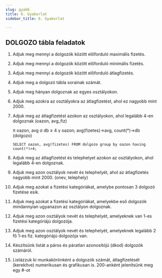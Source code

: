 ```yaml
---
slug: gyak6
title: 6. Gyakorlat
sidebar_title: 6. Gyakorlat

---
```


## DOLGOZO tábla feladatok

1. Adjuk meg mennyi a dolgozók között előforduló maximális fizetés.

2. Adjuk meg mennyi a dolgozók között előforduló minimális fizetés.

3. Adjuk meg mennyi a dolgozók között előforduló átlagfizetés.
4. Adjuk meg a dolgozó tábla sorainak számát.
5. Adjuk meg hányan dolgoznak az egyes osztályokon.
6. Adjuk meg azokra az osztályokra az átlagfizetést, ahol ez nagyobb mint 2000.
7. Adjuk meg az átlagfizetést azokon az osztályokon, ahol legalább 4-en dolgoznak (oazon, avg_fiz)
		
	π oazon, avg σ db ≥ 4 γ oazon; avg(fizetes)->avg, count(*)->db (dolgozo)
	```
	SELECT oazon, avg(fizetes) FROM dolgozo group by oazon having count(*)>4;
	```

8. Adjuk meg az átlagfizetést és telephelyet azokon az osztályokon, ahol legalább 4-en dolgoznak.
9. Adjuk meg azon osztályok nevét és telephelyét, ahol az átlagfizetés nagyobb mint 2000. (onev, telephely)
10. Adjuk meg azokat a fizetési kategóriákat, amelybe pontosan 3 dolgozó fizetése esik.
11. Adjuk meg azokat a fizetési kategóriákat, amelyekbe eső dolgozók mindannyian ugyanazon az osztályon dolgoznak.
12. Adjuk meg azon osztályok nevét és telephelyét, amelyeknek van 1-es fizetési kategóriájú dolgozója.
13. Adjuk meg azon osztályok nevét és telephelyét, amelyeknek legalább 2 fő 1-es fiz. kategóriájú dolgozója van.
14. Készítsünk listát a páros és páratlan azonosítójú (dkod) dolgozók számáról.
15. Listázzuk ki munkakörönként a dolgozók számát, átlagfizetését (kerekítve) numerikusan és grafikusan is. 200-anként jelenítsünk meg egy #-ot
<!--stackedit_data:
eyJoaXN0b3J5IjpbMjAwMjA0NzAwMl19
-->